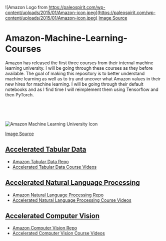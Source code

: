 ![Amazon Logo from https://paleospirit.com/wp-content/uploads/2015/01/Amazon-icon.jpeg](https://paleospirit.com/wp-content/uploads/2015/01/Amazon-icon.jpeg)
[Image Source](https://paleospirit.com/sweetpaleo/amazon-icon/)

# Amazon-Machine-Learning-Courses
Amazon has released the first three courses from their internal machine learning university. I will be going through these courses as they before available. The goal of making this repository is
 to better understand machine learning as well as to try and uncover what Amazon values in their new hires for machine learning. I will be going through their default notebooks and as I find time
 I will reimplement them using Tensorflow and then PyTorch.
 
&nbsp; 

&nbsp;

![Amazon Machine Learning University Icon](https://github.com/Jadams29/Amazon-Machine-Learning-Courses/blob/master/misc/Icons/MLU_Logo.png)

[Image Source](https://github.com/aws-samples/aws-machine-learning-university-accelerated-nlp)
&nbsp;

## [Accelerated Tabular Data](https://github.com/Jadams29/Amazon-Machine-Learning-Course/tree/master/Accelerated%20Tabular%20Data)
- [Amazon Tabular Data Repo](https://github.com/aws-samples/aws-machine-learning-university-accelerated-tab)
- [Accelerated Tabular Data Course Videos](https://www.youtube.com/playlist?list=PL8P_Z6C4GcuVQZCYf_ZnMoIWLLKGx9Mi2)
 
## [Accelerated Natural Language Processing](https://github.com/Jadams29/Amazon-Machine-Learning-Course/tree/master/Accelerated%20Natural%20Language%20Processing)
- [Amazon Natural Language Processing Repo](https://github.com/aws-samples/aws-machine-learning-university-accelerated-nlp)
- [Accelerated Natural Language Processing Course Videos](https://www.youtube.com/playlist?list=PL8P_Z6C4GcuWfAq8Pt6PBYlck4OprHXsw)

## [Accelerated Computer Vision](https://github.com/Jadams29/Amazon-Machine-Learning-Course/tree/master/Accelerated%20Computer%20Vision)
- [Amazon Computer Vision Repo](https://github.com/aws-samples/aws-machine-learning-university-accelerated-cv)
- [Accelerated Computer Vision Course Videos](https://www.youtube.com/playlist?list=PL8P_Z6C4GcuU4knhhCouJujFZ2tTqU-Ta)
